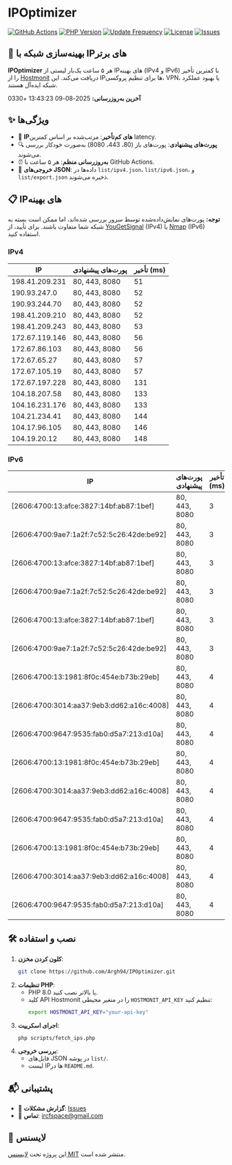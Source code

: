 # IPOptimizer

[![GitHub Actions](https://github.com/Argh94/IPOptimizer/workflows/IPOptimizer/badge.svg)](https://github.com/Argh94/IPOptimizer/actions)
[![PHP Version](https://img.shields.io/badge/PHP-8.0-blue)](https://www.php.net)
[![Update Frequency](https://img.shields.io/badge/Updates-Every%205%20Hours-green)](https://github.com/Argh94/IPOptimizer)
[![License](https://img.shields.io/badge/License-MIT-yellow)](https://opensource.org/licenses/MIT)
[![Issues](https://img.shields.io/github/issues/Argh94/IPOptimizer)](https://github.com/Argh94/IPOptimizer/issues)

## 🚀 بهینه‌سازی شبکه با IPهای برتر

**IPOptimizer** هر ۵ ساعت یک‌بار لیستی از IPهای بهینه (IPv4 و IPv6) با کمترین تأخیر را از [Hostmonit](https://hostmonit.com/) دریافت می‌کند. این IPها برای تنظیم پروکسی، VPN، یا بهبود عملکرد شبکه ایده‌آل هستند.

**آخرین به‌روزرسانی:** 2025-08-09 13:43:23 +0330

## ✨ ویژگی‌ها
- 📡 **IPهای کم‌تأخیر**: مرتب‌شده بر اساس کمترین latency.
- 🔍 **پورت‌های پیشنهادی**: پورت‌های باز (80، 443، 8080) به‌صورت خودکار بررسی می‌شوند.
- ⏰ **به‌روزرسانی منظم**: هر ۵ ساعت با GitHub Actions.
- 📄 **خروجی‌های JSON**: داده‌ها در `list/ipv4.json`، `list/ipv6.json`، و `list/export.json` ذخیره می‌شوند.

## 📋 IPهای بهینه

**توجه:** پورت‌های نمایش‌داده‌شده توسط سرور بررسی شده‌اند، اما ممکن است بسته به شبکه شما متفاوت باشند. برای تأیید، از [YouGetSignal](https://www.yougetsignal.com/tools/open-ports/) (IPv4) یا [Nmap](https://nmap.org/) (IPv6) استفاده کنید.

### IPv4
| IP | پورت‌های پیشنهادی | تأخیر (ms) |
|----|-------------------|------------|
| 198.41.209.231 | 80, 443, 8080 | 51 |
| 190.93.247.0 | 80, 443, 8080 | 52 |
| 190.93.244.70 | 80, 443, 8080 | 52 |
| 198.41.209.210 | 80, 443, 8080 | 52 |
| 198.41.209.243 | 80, 443, 8080 | 53 |
| 172.67.119.146 | 80, 443, 8080 | 56 |
| 172.67.86.103 | 80, 443, 8080 | 56 |
| 172.67.65.27 | 80, 443, 8080 | 57 |
| 172.67.105.19 | 80, 443, 8080 | 57 |
| 172.67.197.228 | 80, 443, 8080 | 131 |
| 104.18.207.58 | 80, 443, 8080 | 133 |
| 104.16.231.176 | 80, 443, 8080 | 133 |
| 104.21.234.41 | 80, 443, 8080 | 144 |
| 104.17.96.105 | 80, 443, 8080 | 146 |
| 104.19.20.12 | 80, 443, 8080 | 148 |

### IPv6
| IP | پورت‌های پیشنهادی | تأخیر (ms) |
|----|-------------------|------------|
| [2606:4700:13:afce:3827:14bf:ab87:1bef] | 80, 443, 8080 | 3 |
| [2606:4700:9ae7:1a2f:7c52:5c26:42de:be92] | 80, 443, 8080 | 3 |
| [2606:4700:13:afce:3827:14bf:ab87:1bef] | 80, 443, 8080 | 3 |
| [2606:4700:9ae7:1a2f:7c52:5c26:42de:be92] | 80, 443, 8080 | 3 |
| [2606:4700:13:afce:3827:14bf:ab87:1bef] | 80, 443, 8080 | 3 |
| [2606:4700:9ae7:1a2f:7c52:5c26:42de:be92] | 80, 443, 8080 | 3 |
| [2606:4700:13:1981:8f0c:454e:b73b:29eb] | 80, 443, 8080 | 4 |
| [2606:4700:3014:aa37:9eb3:dd62:a16c:4008] | 80, 443, 8080 | 4 |
| [2606:4700:9647:9535:fab0:d5a7:213:d10a] | 80, 443, 8080 | 4 |
| [2606:4700:13:1981:8f0c:454e:b73b:29eb] | 80, 443, 8080 | 4 |
| [2606:4700:3014:aa37:9eb3:dd62:a16c:4008] | 80, 443, 8080 | 4 |
| [2606:4700:9647:9535:fab0:d5a7:213:d10a] | 80, 443, 8080 | 4 |
| [2606:4700:13:1981:8f0c:454e:b73b:29eb] | 80, 443, 8080 | 4 |
| [2606:4700:3014:aa37:9eb3:dd62:a16c:4008] | 80, 443, 8080 | 4 |
| [2606:4700:9647:9535:fab0:d5a7:213:d10a] | 80, 443, 8080 | 4 |

## 🛠️ نصب و استفاده
1. **کلون کردن مخزن**:
   ```bash
   git clone https://github.com/Argh94/IPOptimizer.git
   ```
2. **تنظیمات PHP**:
   - PHP 8.0 یا بالاتر نصب کنید.
   - کلید API Hostmonit را در متغیر محیطی `HOSTMONIT_API_KEY` تنظیم کنید:
     ```bash
     export HOSTMONIT_API_KEY="your-api-key"
     ```
3. **اجرای اسکریپت**:
   ```bash
   php scripts/fetch_ips.php
   ```
4. **بررسی خروجی**:
   - فایل‌های JSON در پوشه `list/`.
   - لیست IPها در `README.md`.

## 📬 پشتیبانی
- 🐛 **گزارش مشکلات**: [Issues](https://github.com/Argh94/IPOptimizer/issues)
- 📧 **تماس**: [ircfspace@gmail.com](mailto:ircfspace@gmail.com)

## 📄 لایسنس
این پروژه تحت [لایسنس MIT](https://github.com/Argh94/HandWave/blob/main/LICENCE) منتشر شده است.
